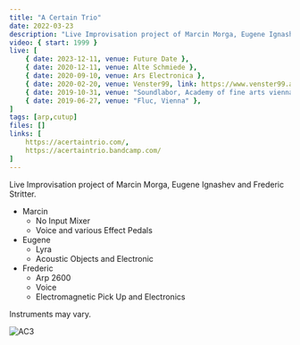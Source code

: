 ```yaml
---
title: "A Certain Trio"
date: 2022-03-23
description: "Live Improvisation project of Marcin Morga, Eugene Ignashev and Frederic Stritter"
video: { start: 1999 }
live: [
    { date: 2023-12-11, venue: Future Date },
    { date: 2020-12-11, venue: Alte Schmiede },
    { date: 2020-09-10, venue: Ars Electronica },
    { date: 2020-02-20, venue: Venster99, link: https://www.venster99.at/ },
    { date: 2019-10-31, venue: "Soundlabor, Academy of fine arts vienna" },
    { date: 2019-06-27, venue: "Fluc, Vienna" },
]
tags: [arp,cutup]
files: []
links: [
    https://acertaintrio.com/,
    https://acertaintrio.bandcamp.com/
]
---
```

Live Improvisation project of Marcin Morga, Eugene Ignashev and Frederic Stritter.

- Marcin
    - No Input Mixer
    - Voice and various Effect Pedals
- Eugene
    - Lyra
    - Acoustic Objects and Electronic
- Frederic
    - Arp 2600
    - Voice
    - Electromagnetic Pick Up and Electronics

Instruments may vary.

![AC3](a_certain_trio_big.jpg)

